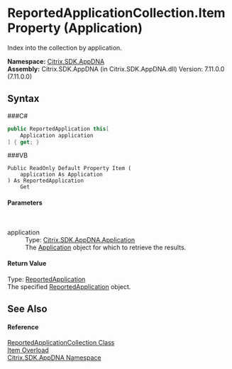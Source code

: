 # ReportedApplicationCollection.Item Property (Application)
 

Index into the collection by application.

**Namespace:**&nbsp;<a href="N_Citrix_SDK_AppDNA">Citrix.SDK.AppDNA</a><br />**Assembly:**&nbsp;Citrix.SDK.AppDNA (in Citrix.SDK.AppDNA.dll) Version: 7.11.0.0 (7.11.0.0)

## Syntax

###C#
```csharp
public ReportedApplication this[
	Application application
] { get; }
```

###VB
```vbnet
Public ReadOnly Default Property Item ( 
	application As Application
) As ReportedApplication
	Get
```


#### Parameters
&nbsp;<dl><dt>application</dt><dd>Type: <a href="T_Citrix_SDK_AppDNA_Application">Citrix.SDK.AppDNA.Application</a><br />The <a href="T_Citrix_SDK_AppDNA_Application">Application</a> object for which to retrieve the results.</dd></dl>

#### Return Value
Type: <a href="T_Citrix_SDK_AppDNA_ReportedApplication">ReportedApplication</a><br />The specified <a href="T_Citrix_SDK_AppDNA_ReportedApplication">ReportedApplication</a> object.

## See Also


#### Reference
<a href="T_Citrix_SDK_AppDNA_ReportedApplicationCollection">ReportedApplicationCollection Class</a><br /><a href="Overload_Citrix_SDK_AppDNA_ReportedApplicationCollection_Item">Item Overload</a><br /><a href="N_Citrix_SDK_AppDNA">Citrix.SDK.AppDNA Namespace</a><br />